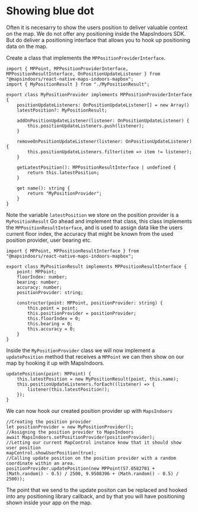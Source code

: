 # Showing blue dot

Often it is necesarry to show the users position to deliver valuable context on the map. We do not offer any positioning inside the MapsIndoors SDK. But do deliver a positioning interface that allows you to hook up positioning data on the map.

Create a class that implements the `MPPositionProviderInterface`.

```tsx
import { MPPoint, MPPositionProviderInterface, MPPositionResultInterface, OnPositionUpdateListener } from "@mapsindoors/react-native-maps-indoors-mapbox";
import { MyPositionResult } from "./MyPositionResult";

export class MyPositionProvider implements MPPositionProviderInterface {
    positionUpdateListeners: OnPositionUpdateListener[] = new Array()
    latestPosition?: MyPositionResult;

    addOnPositionUpdateListener(listener: OnPositionUpdateListener) {
        this.positionUpdateListeners.push(listener);
    }

    removeOnPositionUpdateListener(listener: OnPositionUpdateListener) {
        this.positionUpdateListeners.filter(item => item != listener);
    }

    getLatestPosition(): MPPositionResultInterface | undefined {
        return this.latestPosition;
    }

    get name(): string {
        return "MyPositionProvider";
    }
}
```

Note the variable `latestPosition` we store on the position provider is a `MyPositionResult`
Go ahead and implement that class, this class implements the `MPPositionResultInterface`, and is used to assign data like the users current floor index, the accuracy that might be known from the used position provider, user bearing etc.

```tsx
import { MPPoint, MPPositionResultInterface } from "@mapsindoors/react-native-maps-indoors-mapbox";

export class MyPositionResult implements MPPositionResultInterface {
    point: MPPoint;
    floorIndex: number;
    bearing: number;
    accuracy: number;
    positionProvider: string;

    constructor(point: MPPoint, positionProvider: string) {
        this.point = point;
        this.positionProvider = positionProvider;
        this.floorIndex = 0;
        this.bearing = 0;
        this.accuracy = 0;
    }
}
```

Inside the `MyPositionProvider` class we will now implement a `updatePosition` method that receives a `MPPoint` we can then show on our map by hooking it up with MapsIndoors.

```tsx
updatePosition(point: MPPoint) {
    this.latestPosition = new MyPositionResult(point, this.name);
    this.positionUpdateListeners.forEach((listener) => {
        listener(this.latestPosition!);
    });
}
```

We can now hook our created position provider up with `MapsIndoors`

```tsx
//Creating the position provider
let positionProvider = new MyPositionProvider();
//Assigning the position provider to MapsIndoors
await MapsIndoors.setPositionProvider(positionProvider);
//Letting our current MapControl instance know that it should show user position
mapControl.showUserPosition(true);
//Calling update position on the position provider with a random coordinate within an area.
positionProvider.updatePosition(new MPPoint(57.0582701 + (Math.random() - 0.5) / 2500, 9.9508396 + (Math.random() - 0.5) / 2500));
```

The point that we send to the update positon can be replaced and hooked into any positioning library callback, and by that you will have positioning shown inside your app on the map.